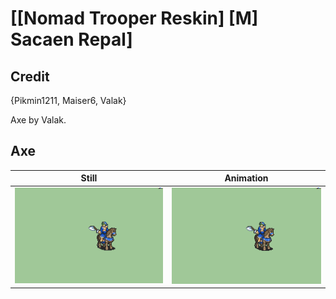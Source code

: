 # [\[Nomad Trooper Reskin\] \[M\] Sacaen Repal]

## Credit

{Pikmin1211, Maiser6, Valak}

Axe by Valak.

## Axe

| Still | Animation |
| :---: | :-------: |
| ![Axe still](./Axe_000.png) | ![Axe animation](./Axe.gif) |
